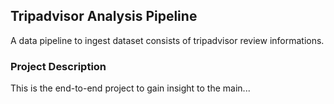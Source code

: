 ## Tripadvisor Analysis Pipeline

A data pipeline to ingest dataset consists of tripadvisor review informations.

### Project Description
This is the end-to-end project to gain insight to the main...

